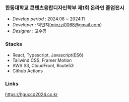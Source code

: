 ### 한동대학교 콘텐츠융합디자인학부 제1회 온라인 졸업전시
- _Develop period_ : 2024.08 ~ 2024.11
- _Developer_ : 박민지(minzzi0068@gmail.com)
- _Designer_ : 고수영

### Stacks
- React, Typescript, Javascript(ES6)
- Tailwind CSS, Framer Motion
- AWS S3, CloudFront, Route53
- Github Actions

### Links
https://hguccd2024.co.kr
